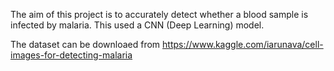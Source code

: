 The aim of this project is to accurately detect whether a blood sample is infected by malaria. 
This used a CNN (Deep Learning) model.



The dataset can be downloaed from https://www.kaggle.com/iarunava/cell-images-for-detecting-malaria
